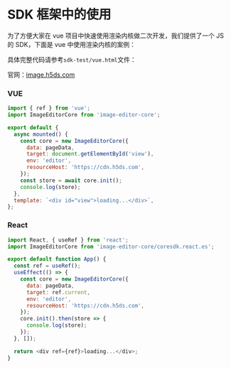 # SDK 框架中的使用

为了方便大家在 vue 项目中快速使用渲染内核做二次开发，我们提供了一个 JS 的 SDK，下面是 vue 中使用渲染内核的案例：

具体完整代码请参考`sdk-test/vue.html`文件：

官网：[image.h5ds.com](https://image.h5ds.com)

### VUE

```javascript
import { ref } from 'vue';
import ImageEditorCore from 'image-editor-core';

export default {
  async mounted() {
    const core = new ImageEditorCore({
      data: pageData,
      target: document.getElementById('view'),
      env: 'editor',
      resourceHost: 'https://cdn.h5ds.com',
    });
    const store = await core.init();
    console.log(store);
  },
  template: `<div id="view">loading...</div>`,
};
```

### React

```javascript
import React, { useRef } from 'react';
import ImageEditorCore from 'image-editor-core/coresdk.react.es';

export default function App() {
  const ref = useRef();
  useEffect(() => {
    const core = new ImageEditorCore({
      data: pageData,
      target: ref.current,
      env: 'editor',
      resourceHost: 'https://cdn.h5ds.com',
    });
    core.init().then(store => {
      console.log(store);
    });
  }, []);

  return <div ref={ref}>loading...</div>;
}
```
